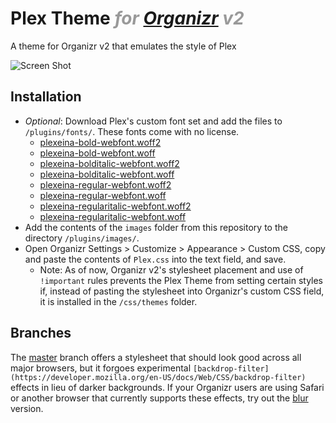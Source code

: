 # Plex Theme <i style=color:#999>for [Organizr](https://github.com/causefx/Organizr) v2</i>
A theme for Organizr v2 that emulates the style of Plex

![Screen Shot](https://raw.githubusercontent.com/Burry/organizr-v2-theme-plex/master/screenshot.jpeg "Screen Shot")

## Installation

- *Optional*: Download Plex's custom font set and add the files to `/plugins/fonts/`. These fonts come with no license.
    - [plexeina-bold-webfont.woff2](https://www.plex.tv/wp-content/themes/plex/assets/fonts/plexeina-bold-webfont.woff2)
    - [plexeina-bold-webfont.woff](https://www.plex.tv/wp-content/themes/plex/assets/fonts/plexeina-bold-webfont.woff)
    - [plexeina-bolditalic-webfont.woff2](https://www.plex.tv/wp-content/themes/plex/assets/fonts/plexeina-bolditalic-webfont.woff2)
    - [plexeina-bolditalic-webfont.woff](https://www.plex.tv/wp-content/themes/plex/assets/fonts/plexeina-bolditalic-webfont.woff)
    - [plexeina-regular-webfont.woff2](https://www.plex.tv/wp-content/themes/plex/assets/fonts/plexeina-regular-webfont.woff2)
    - [plexeina-regular-webfont.woff](https://www.plex.tv/wp-content/themes/plex/assets/fonts/plexeina-regular-webfont.woff)
    - [plexeina-regularitalic-webfont.woff2](https://www.plex.tv/wp-content/themes/plex/assets/fonts/plexeina-regularitalic-webfont.woff2)
    - [plexeina-regularitalic-webfont.woff](https://www.plex.tv/wp-content/themes/plex/assets/fonts/plexeina-regularitalic-webfont.woff)
- Add the contents of the `images` folder from this repository to the directory `/plugins/images/`.
- Open Organizr Settings > Customize > Appearance > Custom CSS, copy and paste the contents of `Plex.css` into the text field, and save.
    - Note: As of now, Organizr v2's stylesheet placement and use of `!important` rules prevents the Plex Theme from setting certain styles if, instead of pasting the stylesheet into Organizr's custom CSS field, it is installed in the `/css/themes` folder.

## Branches

The [master](https://github.com/Burry/organizr-v2-theme-plex/tree/master) branch offers a stylesheet that should look good across all major browsers, but it forgoes experimental `[backdrop-filter](https://developer.mozilla.org/en-US/docs/Web/CSS/backdrop-filter)` effects in lieu of darker backgrounds. If your Organizr users are using Safari or another browser that currently supports these effects, try out the [blur](https://github.com/Burry/organizr-v2-theme-plex/tree/blur) version.
